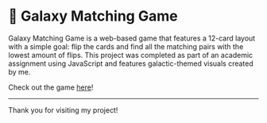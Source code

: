 # 🌌 Galaxy Matching Game
Galaxy Matching Game is a web-based
game that features a 12-card layout with a simple goal: flip the
cards and find all the matching pairs with the lowest amount of flips.
This project was completed as part of an academic assignment using JavaScript
and features galactic-themed visuals created by me.

Check out the game [here](https://ssevilla23.github.io/Galaxy-Matching-Game/)!
***
Thank you for visiting my project!
